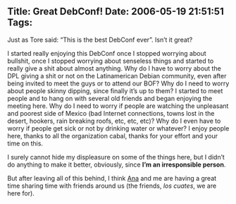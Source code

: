 Title: Great DebConf!
Date: 2006-05-19 21:51:51
Tags: 
---
<p>Just as Tore said: &#8220;This is the best DebConf ever&#8221;. Isn&#8217;t it great?</p>

<p>I started really enjoying this DebConf once I stopped worrying about bullshit, once I stopped worrying about senseless things and started to really give a shit about almost anything. Why do I have to worry about the DPL giving a shit or not on the Latinamerican Debian community, even after being invited to meet the guys or to attend our BOF? Why do I need to worry about people skinny dipping, since finally it&#8217;s up to them? I started to meet people and to hang on with several old friends and began enjoying the meeting here. Why do I need to worry if people are watching the unpleasant and poorest side of Mexico (bad Internet connections, towns lost in the desert, hookers, rain breaking roofs, etc, etc, etc)? Why do I even have to worry if people get sick or not by drinking water or whatever? I enjoy people here, thanks to all the organization cabal, thanks for your effort and your time on this.</p>

<p>I surely cannot hide my displeasure on some of the things here, but I didn&#8217;t do anything to make it better, obviously, since <strong>I&#8217;m an irresponsible person</strong>.</p>

<p>But after leaving all of this behind, I think <a target="_blank" href="http://www.anaisabel.net/">Ana</a> and me are having a great time sharing time with friends around us (the friends, <em>los cuates</em>, we are here for).</p>
